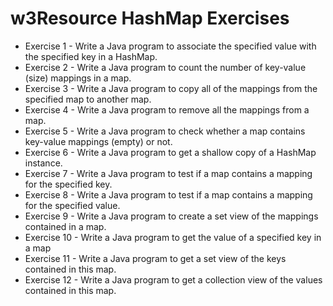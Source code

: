 # w3Resource HashMap Exercises

* Exercise 1 - Write a Java program to associate the specified value with the specified key in a HashMap.
* Exercise 2 - Write a Java program to count the number of key-value (size) mappings in a map.
* Exercise 3 - Write a Java program to copy all of the mappings from the specified map to another map.
* Exercise 4 - Write a Java program to remove all the mappings from a map.
* Exercise 5 - Write a Java program to check whether a map contains key-value mappings (empty) or not.
* Exercise 6 - Write a Java program to get a shallow copy of a HashMap instance.
* Exercise 7 - Write a Java program to test if a map contains a mapping for the specified key.
* Exercise 8 - Write a Java program to test if a map contains a mapping for the specified value.
* Exercise 9 - Write a Java program to create a set view of the mappings contained in a map.
* Exercise 10 - Write a Java program to get the value of a specified key in a map
* Exercise 11 - Write a Java program to get a set view of the keys contained in this map.
* Exercise 12 - Write a Java program to get a collection view of the values contained in this map.